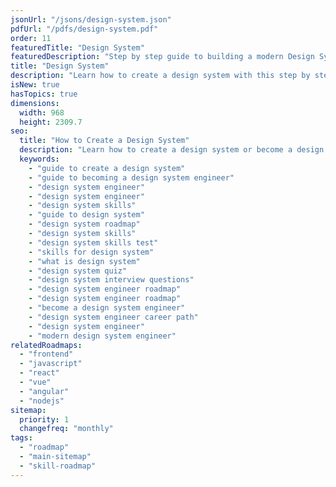 ```yaml
---
jsonUrl: "/jsons/design-system.json"
pdfUrl: "/pdfs/design-system.pdf"
order: 11
featuredTitle: "Design System"
featuredDescription: "Step by step guide to building a modern Design System"
title: "Design System"
description: "Learn how to create a design system with this step by step guide"
isNew: true
hasTopics: true
dimensions:
  width: 968
  height: 2309.7
seo:
  title: "How to Create a Design System"
  description: "Learn how to create a design system or become a design system engineer with this step by step guide with resources."
  keywords:
    - "guide to create a design system"
    - "guide to becoming a design system engineer"
    - "design system engineer"
    - "design system engineer"
    - "design system skills"
    - "guide to design system"
    - "design system roadmap"
    - "design system skills"
    - "design system skills test"
    - "skills for design system"
    - "what is design system"
    - "design system quiz"
    - "design system interview questions"
    - "design system engineer roadmap"
    - "design system engineer roadmap"
    - "become a design system engineer"
    - "design system engineer career path"
    - "design system engineer"
    - "modern design system engineer"
relatedRoadmaps:
  - "frontend"
  - "javascript"
  - "react"
  - "vue"
  - "angular"
  - "nodejs"
sitemap:
  priority: 1
  changefreq: "monthly"
tags:
  - "roadmap"
  - "main-sitemap"
  - "skill-roadmap"
---
```


